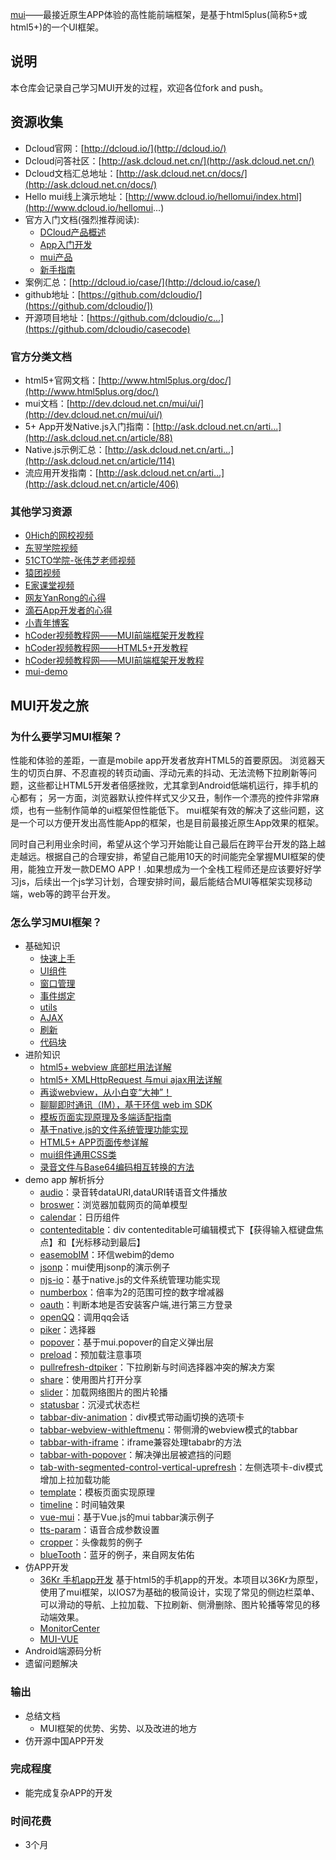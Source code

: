 [mui](http://dev.dcloud.net.cn/mui/)——最接近原生APP体验的高性能前端框架，是基于html5plus(简称5+或html5+)的一个UI框架。
## 说明
本仓库会记录自己学习MUI开发的过程，欢迎各位fork and push。

## 资源收集
- Dcloud官网：[http://dcloud.io/](http://dcloud.io/)
- Dcloud问答社区：[http://ask.dcloud.net.cn/](http://ask.dcloud.net.cn/)
- Dcloud文档汇总地址：[http://ask.dcloud.net.cn/docs/](http://ask.dcloud.net.cn/docs/)
- Hello mui线上演示地址：[http://www.dcloud.io/hellomui/index.html](http://www.dcloud.io/hellomui...)
- 官方入门文档(强烈推荐阅读):
  - [DCloud产品概述](http://ask.dcloud.net.cn/docs/)
  - [App入门开发](http://ask.dcloud.net.cn/docs/#http://ask.dcloud.net.cn/article/89)
  - [mui产品](http://ask.dcloud.net.cn/docs/#http://ask.dcloud.net.cn/article/91)
  - [新手指南](http://dev.dcloud.net.cn/mui/getting-started/)
- 案例汇总：[http://dcloud.io/case/](http://dcloud.io/case/)
- github地址：[https://github.com/dcloudio/](https://github.com/dcloudio/])
- 开源项目地址：[https://github.com/dcloudio/c...](https://github.com/dcloudio/casecode)

### 官方分类文档
- html5+官网文档：[http://www.html5plus.org/doc/](http://www.html5plus.org/doc/)
- mui文档：[http://dev.dcloud.net.cn/mui/ui/](http://dev.dcloud.net.cn/mui/ui/)
- 5+ App开发Native.js入门指南：[http://ask.dcloud.net.cn/arti...](http://ask.dcloud.net.cn/article/88)
- Native.js示例汇总：[http://ask.dcloud.net.cn/arti...](http://ask.dcloud.net.cn/article/114)
- 流应用开发指南：[http://ask.dcloud.net.cn/arti...](http://ask.dcloud.net.cn/article/406)

### 其他学习资源
- [0Hich的网校视频](http://dcloud.apk00.com/)
- [东翌学院视频](http://www.dongyixueyuan.com/)
- [51CTO学院-张伟芝老师视频](http://edu.51cto.com/course/course_id-5086.html)
- [猿团视频](http://edu.yuantuan.com/course/explore/DCloud?fliter%5Btype%5D=all&fliter%5Bprice%5D=all&fliter%5BcurrentLevelId%5D=all&orderBy=latest)
- [E家课堂视频](http://www.ejiakt.com/album/show/231)
- [网友YanRong的心得](http://ask.dcloud.net.cn/article/217)
- [滴石App开发者的心得](http://uikoo9.com/book/chapterDetail/1)
- [小青年博客](http://zhaomenghuan.github.io/)
- [hCoder视频教程网——MUI前端框架开发教程](http://www.hcoder.net/course/info_211.html)
- [hCoder视频教程网——HTML5+开发教程](http://www.hcoder.net/course/info_212.html)
- [hCoder视频教程网——MUI前端框架开发教程](http://www.hcoder.net/course/info_211.html)
- [mui-demo](https://github.com/zhaomenghuan/mui-demo/blob/master/README.md)

## MUI开发之旅
### 为什么要学习MUI框架？
性能和体验的差距，一直是mobile app开发者放弃HTML5的首要原因。 浏览器天生的切页白屏、不忍直视的转页动画、浮动元素的抖动、无法流畅下拉刷新等问题，这些都让HTML5开发者倍感挫败，尤其拿到Android低端机运行，摔手机的心都有； 另一方面，浏览器默认控件样式又少又丑，制作一个漂亮的控件非常麻烦，也有一些制作简单的ui框架但性能低下。
mui框架有效的解决了这些问题，这是一个可以方便开发出高性能App的框架，也是目前最接近原生App效果的框架。

同时自己利用业余时间，希望从这个学习开始能让自己最后在跨平台开发的路上越走越远。根据自己的合理安排，希望自己能用10天的时间能完全掌握MUI框架的使用，能独立开发一款DEMO APP！.如果想成为一个全栈工程师还是应该要好好学习js，后续出一个js学习计划，合理安排时间，最后能结合MUI等框架实现移动端，web等的跨平台开发。

### 怎么学习MUI框架？
- 基础知识
  - [快速上手](http://dev.dcloud.net.cn/mui/getting-started/)
  - [UI组件](http://dev.dcloud.net.cn/mui/ui/)
  - [窗口管理](http://dev.dcloud.net.cn/mui/window/)
  - [事件绑定](http://dev.dcloud.net.cn/mui/event/)
  - [utils](http://dev.dcloud.net.cn/mui/util/)
  - [AJAX](http://dev.dcloud.net.cn/mui/util/)
  - [刷新](http://dev.dcloud.net.cn/mui/ui/)
  - [代码块](http://dev.dcloud.net.cn/mui/ui/)
- 进阶知识 
  - [html5+ webview 底部栏用法详解](https://segmentfault.com/a/1190000005340854)
  - [html5+ XMLHttpRequest 与mui ajax用法详解](https://segmentfault.com/a/1190000005589813)
  - [再谈webview，从小白变“大神”！](https://segmentfault.com/a/1190000005651279)
  - [聊聊即时通讯（IM），基于环信 web im SDK](https://segmentfault.com/a/1190000005729743)
  - [模板页面实现原理及多端适配指南](https://segmentfault.com/a/1190000006077506)
  - [基于native.js的文件系统管理功能实现](https://segmentfault.com/a/1190000006149212)
  - [HTML5+ APP页面传参详解](http://ask.dcloud.net.cn/article/795)
  - [mui组件通用CSS类](http://ask.dcloud.net.cn/article/818)
  - [录音文件与Base64编码相互转换的方法](http://ask.dcloud.net.cn/article/841)
- demo app 解析拆分
  - [audio](https://github.com/zhaomenghuan/mui-demo/blob/master/example/audio/index.html)：录音转dataURI,dataURI转语音文件播放
  - [broswer](https://github.com/zhaomenghuan/mui-demo/blob/master/example/broswer/index.html)：浏览器加载网页的简单模型
  - [calendar](https://rawgit.com/zhaomenghuan/mui-demo/master/example/calendar/index.html)：日历组件
  - [contenteditable](https://rawgit.com/zhaomenghuan/mui-demo/master/example/contenteditable/index.html)：div contenteditable可编辑模式下【获得输入框键盘焦点】和【光标移动到最后】
  - [easemobIM](https://github.com/zhaomenghuan/mui-demo/blob/master/example/easemobIM/index.html)：环信webim的demo
  - [jsonp](https://github.com/zhaomenghuan/mui-demo/blob/master/example/jsonp/index.html)：mui使用jsonp的演示例子
  - [njs-io](https://github.com/zhaomenghuan/mui-demo/blob/master/example/njs-io/index.html)：基于native.js的文件系统管理功能实现
  - [numberbox](https://rawgit.com/zhaomenghuan/mui-demo/master/example/numberbox/index.html)：倍率为2的范围可控的数字增减器
  - [oauth](https://github.com/zhaomenghuan/mui-demo/blob/master/example/oauth/index.html)：判断本地是否安装客户端,进行第三方登录
  - [openQQ](https://github.com/zhaomenghuan/mui-demo/blob/master/example/openQQ/index.html)：调用qq会话
  - [piker](https://rawgit.com/zhaomenghuan/mui-demo/master/example/piker/index.html)：选择器
  - [popover](https://rawgit.com/zhaomenghuan/mui-demo/master/example/popover/index.html)：基于mui.popover的自定义弹出层
  - [preload](https://rawgit.com/zhaomenghuan/mui-demo/master/example/preload/index.html)：预加载注意事项
  - [pullrefresh-dtpiker](https://github.com/zhaomenghuan/mui-demo/blob/master/example/pullrefresh-dtpiker/index.html)：下拉刷新与时间选择器冲突的解决方案
  - [share](https://github.com/zhaomenghuan/mui-demo/blob/master/example/share/index.html)：使用图片打开分享
  - [slider](https://rawgit.com/zhaomenghuan/mui-demo/master/example/slider/index.html)：加载网络图片的图片轮播
  - [statusbar](https://github.com/zhaomenghuan/mui-demo/blob/master/example/statusbar/index.html)：沉浸式状态栏
  - [tabbar-div-animation](https://rawgit.com/zhaomenghuan/mui-demo/master/example/tabbar-div-animation/index.html)：div模式带动画切换的选项卡
  - [tabbar-webview-withleftmenu]()：带侧滑的webview模式的tabbar
  - [tabbar-with-iframe]()：iframe兼容处理tababr的方法
  - [tabbar-with-popover]()：解决弹出层被遮挡的问题
  - [tab-with-segmented-control-vertical-uprefresh]()：左侧选项卡-div模式增加上拉加载功能
  - [template](https://github.com/zhaomenghuan/mui-demo/blob/master/example/tabbar-webview-withleftmenu/main.html)：模板页面实现原理
  - [timeline](https://rawgit.com/zhaomenghuan/mui-demo/master/example/tabbar-with-iframe/tab-webview-main.html)：时间轴效果
  - [vue-mui](https://rawgit.com/zhaomenghuan/mui-demo/master/example/vue-mui/index.html)：基于Vue.js的mui tabbar演示例子
  - [tts-param](https://github.com/zhaomenghuan/mui-demo/blob/master/example/tts-param/index.html)：语音合成参数设置
  - [cropper](https://github.com/zhaomenghuan/mui-demo/blob/master/example/cropper/index.html)：头像裁剪的例子
  - [blueTooth](https://github.com/zhaomenghuan/mui-demo/blob/master/example/blueTooth/index.html)：蓝牙的例子，来自网友佑佑
- 仿APP开发
  - [36Kr 手机app开发](https://gitee.com/gaopengfei/MobileAPP)
  基于html5的手机app的开发。本项目以36Kr为原型，使用了mui框架，以IOS7为基础的极简设计，实现了常见的侧边栏菜单、可以滑动的导航、上拉加载、下拉刷新、侧滑删除、图片轮播等常见的移动端效果。
  - [MonitorCenter](https://gitee.com/zhing/MonitorCenter)
  - [MUI-VUE](https://gitee.com/wuhou123/mui-vue2) 
- Android端源码分析
- 遗留问题解决
### 输出
- 总结文档
  - MUI框架的优势、劣势、以及改进的地方
- 仿开源中国APP开发

### 完成程度
- 能完成复杂APP的开发

### 时间花费
- 3个月

